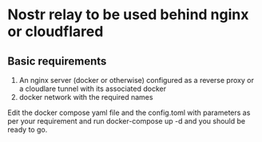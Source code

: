 # Nostr relay to be used behind nginx or cloudflared

## Basic requirements

1. An nginx server (docker or otherwise) configured as a reverse proxy or a cloudlare tunnel with its associated docker
2. docker network with the required names

Edit the docker compose yaml file and the config.toml with parameters as per your requirement and run docker-compose up -d and you should be ready to go.
